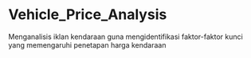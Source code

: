 # Vehicle_Price_Analysis
Menganalisis iklan kendaraan guna mengidentifikasi faktor-faktor kunci yang memengaruhi penetapan harga kendaraan
